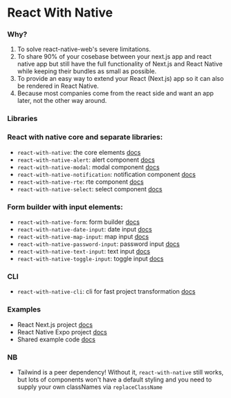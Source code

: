 # React With Native

### Why?

1. To solve react-native-web's severe limitations.
2. To share 90% of your cosebase between your next.js app and react native app but still have the full functionality of Next.js and React Native while keeping their bundles as small as possible.
3. To provide an easy way to extend your React (Next.js) app so it can also be rendered in React Native.
4. Because most companies come from the react side and want an app later, not the other way around.

### Libraries

### React with native core and separate libraries:

- `react-with-native`: the core elements [docs](./packages/react-with-native)
- `react-with-native-alert`: alert component [docs](./packages/react-with-native-alert)
- `react-with-native-modal`: modal component [docs](./packages/react-with-native-modal)
- `react-with-native-notification`: notification component [docs](./packages/react-with-native-notification)
- `react-with-native-rte`: rte component [docs](./packages/react-with-native-rte)
- `react-with-native-select`: select component [docs](./packages/react-with-native-alert)

### Form builder with input elements:

- `react-with-native-form`: form builder [docs](./packages/react-with-native-form)
- `react-with-native-date-input`: date input [docs](./packages/react-with-native-date-input)
- `react-with-native-map-input`: map input [docs](./packages/react-with-native-map-input)
- `react-with-native-password-input`: password input [docs](./packages/react-with-native-password-input)
- `react-with-native-text-input`: text input [docs](./packages/react-with-native-text-input)
- `react-with-native-toggle-input`: toggle input [docs](./packages/react-with-native-toggle-input)

### CLI

- `react-with-native-cli`: cli for fast project transformation [docs](./packages/react-with-native-cli)

### Examples

- React Next.js project [docs](./packages/react-with-native-next-example)
- React Native Expo project [docs](./packages/react-with-native-expo-example)
- Shared example code [docs](./packages/react-with-native-example-shared)

### NB

- Tailwind is a peer dependency! Without it, `react-with-native` still works, but lots of components won't have a default styling and you need to supply your own classNames via `replaceClassName`
